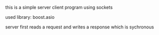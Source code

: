 this is a simple server client program using sockets 

used library: boost.asio

server first reads a request and writes a response which is sychronous
